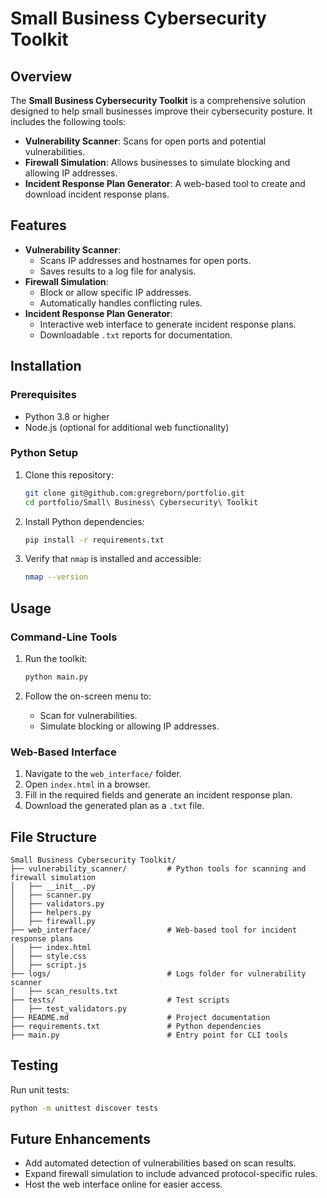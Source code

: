 # Small Business Cybersecurity Toolkit

## Overview
The **Small Business Cybersecurity Toolkit** is a comprehensive solution designed to help small businesses improve their cybersecurity posture. It includes the following tools:
- **Vulnerability Scanner**: Scans for open ports and potential vulnerabilities.
- **Firewall Simulation**: Allows businesses to simulate blocking and allowing IP addresses.
- **Incident Response Plan Generator**: A web-based tool to create and download incident response plans.

## Features
- **Vulnerability Scanner**:
  - Scans IP addresses and hostnames for open ports.
  - Saves results to a log file for analysis.
- **Firewall Simulation**:
  - Block or allow specific IP addresses.
  - Automatically handles conflicting rules.
- **Incident Response Plan Generator**:
  - Interactive web interface to generate incident response plans.
  - Downloadable `.txt` reports for documentation.

## Installation
### Prerequisites
- Python 3.8 or higher
- Node.js (optional for additional web functionality)

### Python Setup
1. Clone this repository:
   ```bash
   git clone git@github.com:gregreborn/portfolio.git
   cd portfolio/Small\ Business\ Cybersecurity\ Toolkit
   ```

2. Install Python dependencies:
   ```bash
   pip install -r requirements.txt
   ```

3. Verify that `nmap` is installed and accessible:
   ```bash
   nmap --version
   ```

## Usage
### Command-Line Tools
1. Run the toolkit:
   ```bash
   python main.py
   ```

2. Follow the on-screen menu to:
   - Scan for vulnerabilities.
   - Simulate blocking or allowing IP addresses.

### Web-Based Interface
1. Navigate to the `web_interface/` folder.
2. Open `index.html` in a browser.
3. Fill in the required fields and generate an incident response plan.
4. Download the generated plan as a `.txt` file.

## File Structure
```
Small Business Cybersecurity Toolkit/
├── vulnerability_scanner/         # Python tools for scanning and firewall simulation
│   ├── __init__.py
│   ├── scanner.py
│   ├── validators.py
│   ├── helpers.py
│   ├── firewall.py
├── web_interface/                 # Web-based tool for incident response plans
│   ├── index.html
│   ├── style.css
│   ├── script.js
├── logs/                          # Logs folder for vulnerability scanner
│   ├── scan_results.txt
├── tests/                         # Test scripts
│   ├── test_validators.py
├── README.md                      # Project documentation
├── requirements.txt               # Python dependencies
├── main.py                        # Entry point for CLI tools
```

## Testing
Run unit tests:
```bash
python -m unittest discover tests
```

## Future Enhancements
- Add automated detection of vulnerabilities based on scan results.
- Expand firewall simulation to include advanced protocol-specific rules.
- Host the web interface online for easier access.

